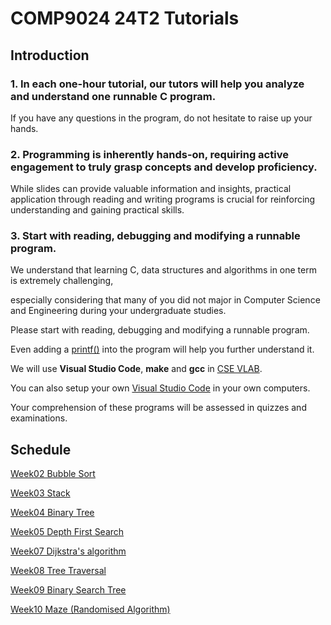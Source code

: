 # COMP9024 24T2 Tutorials

## Introduction

### 1. In each one-hour tutorial, our tutors will help you analyze and understand one runnable C program.

If you have any questions in the program, do not hesitate to raise up your hands.


### 2. Programming is inherently hands-on, requiring active engagement to truly grasp concepts and develop proficiency. 

While slides can provide valuable information and insights, practical application through reading and writing programs 
is crucial for reinforcing understanding and gaining practical skills. 

### 3. Start with reading, debugging and modifying a runnable program. 

We understand that learning C, data structures and algorithms in one term is extremely challenging, 

especially considering that many of you did not major in Computer Science and Engineering during your undergraduate studies.

Please start with reading, debugging and modifying a runnable program.

Even adding a [printf()](./Week2/src/BubbleSort.c) into the program will help you further understand it.

We will use **Visual Studio Code**, **make** and **gcc** in [CSE VLAB](https://vlabgateway.cse.unsw.edu.au/).

You can also setup your own [Visual Studio Code](https://code.visualstudio.com/docs/setup/linux) in your own computers.

Your comprehension of these programs will be assessed in quizzes and examinations.


## Schedule

[Week02 Bubble Sort](./Week2/README.md)

[Week03 Stack](./Week3/README.md)

[Week04 Binary Tree](./Week4/README.md)

[Week05 Depth First Search](./Week5/README.md)

[Week07 Dijkstra's algorithm](./Week7/README.md)

[Week08 Tree Traversal](./Week8/README.md)

[Week09 Binary Search Tree](./Week9/README.md)

[Week10 Maze (Randomised Algorithm)](./Week10/README.md)










